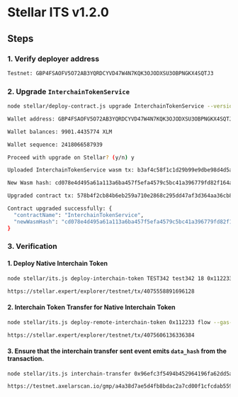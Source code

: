 # Stellar ITS v1.2.0

## Steps

### 1. Verify deployer address
```bash
Testnet: GBP4FSAOFV5O72AB3YQRDCYVD47W4N7KQK3OJODXSU3OBPNGKX4SQTJ3
```

### 2. Upgrade `InterchainTokenService`
```bash
node stellar/deploy-contract.js upgrade InterchainTokenService --version 1.2.0

Wallet address: GBP4FSAOFV5O72AB3YQRDCYVD47W4N7KQK3OJODXSU3OBPNGKX4SQTJ3

Wallet balances: 9901.4435774 XLM

Wallet sequence: 2418066587939

Proceed with upgrade on Stellar? (y/n) y

Uploaded InterchainTokenService wasm tx: b3af4c58f1c1d29b99e9dbe98d4d5a3755fcf7626158bcc86e4179956d973adb

New Wasm hash: cd078e4d495a61a113a6ba457f5efa4579c5bc41a396779fd82f164aa75e9942

Upgraded contract tx: 578b4f2cb84b6eb259a710e2868c295dd47af3d364aa36cb8c7f796acdf71650

Contract upgraded successfully: {
  "contractName": "InterchainTokenService",
  "newWasmHash": "cd078e4d495a61a113a6ba457f5efa4579c5bc41a396779fd82f164aa75e9942"
}
```

### 3. Verification

#### 1. Deploy Native Interchain Token

```bash
node stellar/its.js deploy-interchain-token TEST342 test342 18 0x112233 10000

https://stellar.expert/explorer/testnet/tx/4075558891696128
```

#### 2. Interchain Token Transfer for Native Interchain Token

```bash
node stellar/its.js deploy-remote-interchain-token 0x112233 flow --gas-amount 10000000

https://stellar.expert/explorer/testnet/tx/4075606136336384
```

#### 3. Ensure that the interchain transfer sent event emits `data_hash` from the transaction.

```bash
node stellar/its.js interchain-transfer 0x96efc3f5494b452964196fa62dd5a3a3b6b895d317f8f0172ce55c8286ef9fe7 flow 0xB5FB4BE02232B1bBA4dC8f81dc24C26980dE9e3C 1 --data 0x1234 --gas-amount 10000000

https://testnet.axelarscan.io/gmp/a4a38d7ae5d4fb8bdac2a7cd00f1cfcdab559dc3f97a1184426d9923aebda201
```
